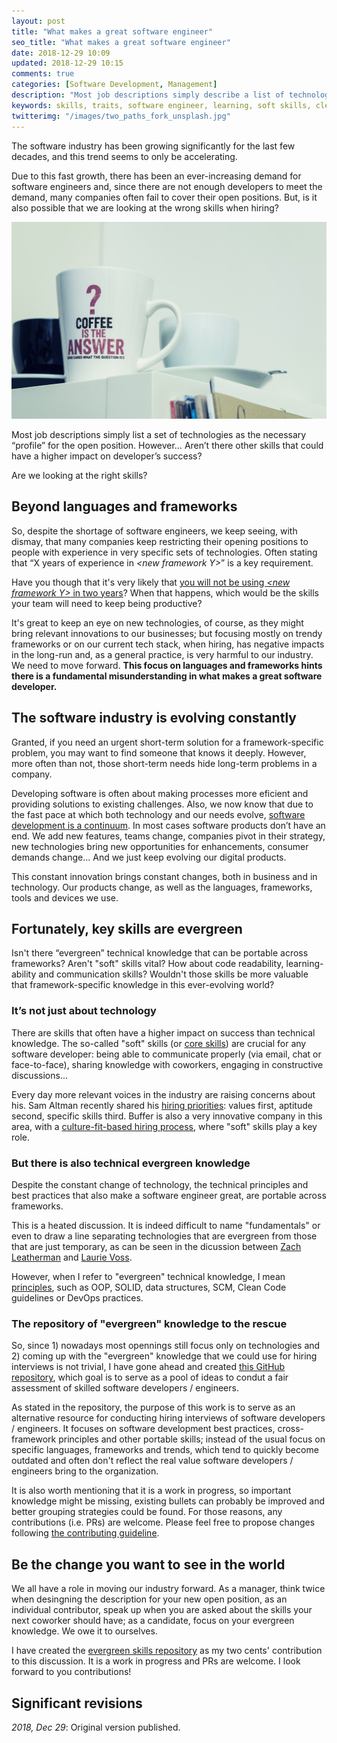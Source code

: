 ```yaml
---
layout: post
title: "What makes a great software engineer"
seo_title: "What makes a great software engineer"
date: 2018-12-29 10:09
updated: 2018-12-29 10:15
comments: true
categories: [Software Development, Management]
description: "Most job descriptions simply describe a list of technologies as the necessary “skills” for the open position. But… Aren’t there other skills that could have a higher impact on developer’s success?"
keywords: skills, traits, software engineer, learning, soft skills, clean code
twitterimg: "/images/two_paths_fork_unsplash.jpg"
---
```

The software industry has been growing significantly for the last few decades, and this trend seems to only be accelerating.

Due to this fast growth, there has been an ever-increasing demand for software engineers and, since there are not enough developers to meet the demand, many companies often fail to cover their open positions. But, is it also possible that we are looking at the wrong skills when hiring?

<img src="/images/question_unsplash.jpg" alt="Picture of a cofee mug with a question mug" />

Most job descriptions simply list a set of technologies as the necessary “profile” for the open position. However… Aren’t there other skills that could have a higher impact on developer’s success? 

Are we looking at the right skills?

<!-- More -->

## Beyond languages and frameworks

So, despite the shortage of software engineers, we keep seeing, with dismay, that many companies keep restricting their opening positions to people with experience in very specific sets of technologies. Often stating that “X years of experience in _\<new framework Y\>_” is a key requirement.

Have you though that it's very likely that [you will not be using _\<new framework Y\>_ in two years](https://sizovs.net/2018/12/17/stop-learning-frameworks/)? When that happens, which would be the skills your team will need to keep being productive?

It's great to keep an eye on new technologies, of course, as they might bring relevant innovations to our businesses; but focusing mostly on trendy frameworks or on our current tech stack, when hiring, has negative impacts in the long-run and, as a general practice, is very harmful to our industry. We need to move forward. **This focus on languages and frameworks hints there is a fundamental misunderstanding in what makes a great software developer.**

## The software industry is evolving constantly

Granted, if you need an urgent short-term solution for a framework-specific problem, you may want to find someone that knows it deeply. However, more often than not, those short-term needs hide long-term problems in a company.

Developing software is often about making processes more eficient and providing solutions to existing challenges. Also, we now know that due to the fast pace at which both technology and our needs evolve, [software development is a continuum](https://www.romenrg.com/blog/2015/09/28/why-asking-developers-for-time-estimates-in-software-projects-is-a-terrible-idea-and-how-to-bypass-it-with-scrum/). In most cases software products don’t have an end. We add new features, teams change, companies pivot in their strategy, new technologies bring new opportunities for enhancements, consumer demands change... And we just keep evolving our digital products.

This constant innovation brings constant changes, both in business and in technology. Our products change, as well as the languages, frameworks, tools and devices we use.

## Fortunately, key skills are evergreen

Isn't there “evergreen” technical knowledge that can be portable across frameworks? Aren't "soft" skills vital? How about code readability, learning-ability and communication skills? Wouldn't those skills be more valuable that framework-specific knowledge in this ever-evolving world?

### It’s not just about technology

There are skills that often have a higher impact on success than technical knowledge. The so-called "soft" skills (or [core skills](https://github.com/romenrg/evergreen-skills-developers#core-skills-aka-soft-skills)) are crucial for any software developer: being able to communicate properly (via email, chat or face-to-face), sharing knowledge with coworkers, engaging in constructive discussions...

Every day more relevant voices in the industry are raising concerns about his. Sam Altman recently shared his [hiring priorities](https://twitter.com/sama/status/981690839280771073?lang=en): values first, aptitude second, specific skills third. Buffer is also a very innovative company in this area, with a [culture-fit-based hiring process](https://open.buffer.com/hiring-process/), where "soft" skills play a key role.

### But there is also technical evergreen knowledge 

Despite the constant change of technology, the technical principles and best practices that also make a software engineer great, are portable across frameworks.

This is a heated discussion. It is indeed difficult to name "fundamentals" or even to draw a line separating technologies that are evergreen from those that are just temporary, as can be seen in the dicussion between [Zach Leatherman](https://twitter.com/zachleat/status/1074776108422307840) and [Laurie Voss](https://twitter.com/seldo/status/1075027798333493249).

However, when I refer to "evergreen" technical knowledge, I mean [principles](https://github.com/romenrg/evergreen-skills-developers#general-technical-knowledge), such as OOP, SOLID, data structures, SCM, Clean Code guidelines or DevOps practices.

### The repository of "evergreen" knowledge to the rescue

So, since 1) nowadays most opennings still focus only on technologies and 2) coming up with the "evergreen" knowledge that we could use for hiring interviews is not trivial, I have gone ahead and created [this GitHub repository](https://github.com/romenrg/evergreen-skills-developers), which goal is to serve as a pool of ideas to condut a fair assessment of skilled software developers / engineers.

As stated in the repository, the purpose of this work is to serve as an alternative resource for conducting hiring interviews of software developers / engineers. It focuses on software development best practices, cross-framework principles and other portable skills; instead of the usual focus on specific languages, frameworks and trends, which tend to quickly become outdated and often don't reflect the real value software developers / engineers bring to the organization.

It is also worth mentioning that it is a work in progress, so important knowledge might be missing, existing bullets can probably be improved and better grouping strategies could be found. For those reasons, any contributions (i.e. PRs) are welcome. Please feel free to propose changes following [the contributing guideline](CONTRIBUTING.md).

## Be the change you want to see in the world

We all have a role in moving our industry forward. As a manager, think twice when desingning the description for your new open position, as an individual contributor, speak up when you are asked about the skills your next coworker should have; as a candidate, focus on your evergreen knowledge. We owe it to ourselves.

I have created the [evergreen skills repository](https://github.com/romenrg/evergreen-skills-developers) as my two cents' contribution to this discussion. It is a work in progress and PRs are welcome. I look forward to you contributions!

<div class="revisions">
  <h2>Significant revisions</h2>
  <p><em>2018, Dec 29</em>: Original version published.</p>
</div>
